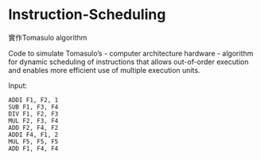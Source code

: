 # Instruction-Scheduling

實作Tomasulo algorithm


Code to simulate Tomasulo’s - computer architecture hardware - algorithm for dynamic scheduling of instructions that allows out-of-order execution and enables more efficient use of multiple execution units.


Input:

    ADDI F1, F2, 1
    SUB F1, F3, F4
    DIV F1, F2, F3
    MUL F2, F3, F4
    ADD F2, F4, F2
    ADDI F4, F1, 2
    MUL F5, F5, F5
    ADD F1, F4, F4
    


